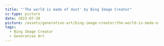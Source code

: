 ```yaml
---
title: "'The world is made of dust' by Bing Image Creator"
cc-type: picture
date: 2023-07-30
picture: /assets/generative-art/bing-image-creator/the-world-is-made-of-dust/_71b25bbb-e463-4540-a9ab-0e35fc295ce0.jpg
tags:
  - Bing Image Creator
  - Generative Art
---
```

